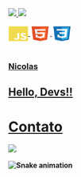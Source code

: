 <div>
  <a href="https://github.com/Nicolas-Rabelo">
  <img height="180em" src="https://github-readme-stats.vercel.app/api?username=Nicolas-Rabelo&show_icons=true&theme=gruvbox&include_all_commits=true&count_private=true"/>
  <img height="180em" src="https://github-readme-stats.vercel.app/api/top-langs/?username=Nicolas-Rabelo&layout=compact&langs_count=6&theme=gruvbox"/>
</div>
<div style="display: inline_block"><br>
  <img align="center" alt="Js" height="30" width="40" src="https://raw.githubusercontent.com/devicons/devicon/master/icons/javascript/javascript-plain.svg">
  <img align="center" alt="HTML" height="30" width="40" src="https://raw.githubusercontent.com/devicons/devicon/master/icons/html5/html5-original.svg">
  <img align="center" alt="CSS" height="30" width="40" src="https://raw.githubusercontent.com/devicons/devicon/master/icons/css3/css3-original.svg">
</div>
 
 <br>
  
 ### Nicolas
 ## <b>Hello, Devs!!<b>
 
 # Contato
 
<div> 
 
 <a href = "mailto:nicolasrabelo.dev@gmail.com"><img src="https://img.shields.io/badge/-Gmail-%23333?style=for-the-badge&logo=gmail&logoColor=white" target="_blank"></a>

 
![Snake animation](https://github.com/Nicolas-Rabelo/Nicolas-Rabelo/blob/output/github-contribution-grid-snake.svg)

</div>
